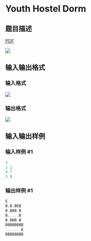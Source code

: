 # Youth Hostel Dorm

## 题目描述

[problemUrl]: https://uva.onlinejudge.org/index.php?option=com_onlinejudge&Itemid=8&category=243&page=show_problem&problem=3279

[PDF](https://uva.onlinejudge.org/external/121/p12127.pdf)

![](https://cdn.luogu.com.cn/upload/vjudge_pic/UVA12127/c9f3e3461b4597a27682db771fd2b141b7b04954.png)

## 输入输出格式

### 输入格式

![](https://cdn.luogu.com.cn/upload/vjudge_pic/UVA12127/b9707b6f092d4989b382d587ff1e46b2dea9e6c2.png)

### 输出格式

![](https://cdn.luogu.com.cn/upload/vjudge_pic/UVA12127/f65a61c60ca79161adf5b979e979182d750015e0.png)

## 输入输出样例

### 输入样例 #1

```cpp
3
1 1
4 7
3 8
```


### 输出样例 #1

```cpp
E
B.B.BEB
B.BBB.B
B.....B
B.BBB.B
BBBBBBBB
.......E
BBBBBBBB
```


